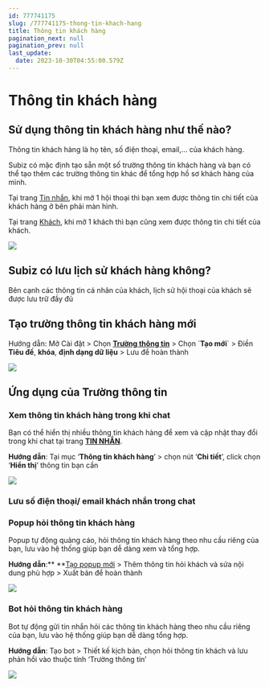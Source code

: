 ```yaml
---
id: 777741175
slug: /777741175-thong-tin-khach-hang
title: Thông tin khách hàng
pagination_next: null
pagination_prev: null
last_update:
  date: 2023-10-30T04:55:00.579Z
---
```


# Thông tin khách hàng

## Sử dụng thông tin khách hàng như thế nào?


Thông tin khách hàng là họ tên, số điện thoại, email,... của khách hàng. 

Subiz có mặc định tạo sẵn một số trường thông tin khách hàng và bạn có thể tạo thêm các trường thông tin khác để tổng hợp hồ sơ khách hàng của mình.



Tại trang [Tin nhắn](https://app.subiz.com.vn/convo), khi mở 1 hội thoại thì bạn xem được thông tin chi tiết của khách hàng ở bên phải màn hình.



Tại trang [Khách](https://app.subiz.com.vn/lead), khi mở 1 khách thì bạn cũng xem được thông tin chi tiết của khách. 




![](https://vcdn.subiz-cdn.com/file/34d77cefccde4def0481ef47efb56ccd6a1fc6f9708562da60fe25df3c3807b7_acpxkgumifuoofoosble)



## Subiz có lưu lịch sử khách hàng không?




Bên cạnh các thông tin cá nhân của khách, lịch sử hội thoại của khách sẽ được lưu trữ đầy đủ
## Tạo trường thông tin khách hàng mới


Hướng dẫn: Mở Cài đặt > Chọn **[Trường thông tin](https://app.subiz.com.vn/settings/user-attributes)** > Chọn \`**Tạo mới**\` > Điền **Tiêu đề**, **khóa**, **định dạng dữ liệu** > Lưu để hoàn thành


![](https://vcdn.subiz-cdn.com/file/2c5e785db693b336200e425f7bf796826aef42865c8b1c09562f10f5d7b9ca78_acpxkgumifuoofoosble)





## Ứng dụng của Trường thông tin

### Xem thông tin khách hàng trong khi chat


Bạn có thể hiển thị nhiều thông tin khách hàng để xem và cập nhật thay đổi trong khi chat tại trang **[TIN NHẮN](https://app.subiz.com.vn/convo)**.



**Hướng dẫn**: Tại mục ‘**Thông tin khách hàng**’ > chọn nút ‘**Chi tiết**’, click chọn ‘**Hiển thị**’ thông tin bạn cần




![](https://vcdn.subiz-cdn.com/file/4e3016ae4d2e3f6d4519040b834362f8cf9ef0f3a53244e25d1be0a0f8a5cd46_acpxkgumifuoofoosble)



### Lưu số điện thoại/ email khách nhắn trong chat



### Popup hỏi thông tin khách hàng


Popup tự động quảng cáo, hỏi thông tin khách hàng theo nhu cầu riêng của bạn, lưu vào hệ thống giúp bạn dễ dàng xem và tổng hợp.



**Hướng dẫn**:** **[Tạo popup mới](https://app.subiz.com.vn/web_plugin/create#) > Thêm thông tin hỏi khách và sửa nội dung phù hợp > Xuất bản để hoàn thành


![](https://vcdn.subiz-cdn.com/file/075d5f34d4fa660091046c9a69a6c576a1768452ee977bb5e18e93a3660d56b0_acpxkgumifuoofoosble)



### Bot hỏi thông tin khách hàng


Bot tự động gửi tin nhắn hỏi các thông tin khách hàng theo nhu cầu riêng của bạn, lưu vào hệ thống giúp bạn dễ dàng tổng hợp.

**Hướng dẫn**: Tạo bot > Thiết kế kịch bản, chọn hỏi thông tin khách và lưu phản hồi vào thuộc tính ‘Trường thông tin’


![](https://vcdn.subiz-cdn.com/file/1d25d0e0506160d32be2429c8a0b9f17effb139ebe6b703502dfadf999beb7e1_acpxkgumifuoofoosble)